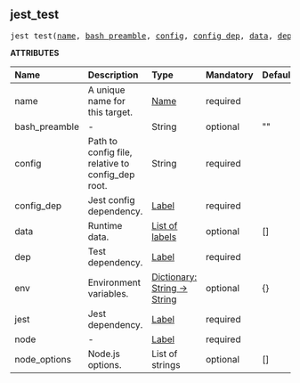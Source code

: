 <!-- Generated with Stardoc: http://skydoc.bazel.build -->

<a id="#jest_test"></a>

## jest_test

<pre>
jest_test(<a href="#jest_test-name">name</a>, <a href="#jest_test-bash_preamble">bash_preamble</a>, <a href="#jest_test-config">config</a>, <a href="#jest_test-config_dep">config_dep</a>, <a href="#jest_test-data">data</a>, <a href="#jest_test-dep">dep</a>, <a href="#jest_test-env">env</a>, <a href="#jest_test-jest">jest</a>, <a href="#jest_test-node">node</a>, <a href="#jest_test-node_options">node_options</a>)
</pre>

**ATTRIBUTES**

| Name                                              | Description                                       | Type                                                                                      | Mandatory | Default |
| :------------------------------------------------ | :------------------------------------------------ | :---------------------------------------------------------------------------------------- | :-------- | :------ |
| <a id="jest_test-name"></a>name                   | A unique name for this target.                    | <a href="https://bazel.build/docs/build-ref.html#name">Name</a>                           | required  |         |
| <a id="jest_test-bash_preamble"></a>bash_preamble | -                                                 | String                                                                                    | optional  | ""      |
| <a id="jest_test-config"></a>config               | Path to config file, relative to config_dep root. | String                                                                                    | required  |         |
| <a id="jest_test-config_dep"></a>config_dep       | Jest config dependency.                           | <a href="https://bazel.build/docs/build-ref.html#labels">Label</a>                        | required  |         |
| <a id="jest_test-data"></a>data                   | Runtime data.                                     | <a href="https://bazel.build/docs/build-ref.html#labels">List of labels</a>               | optional  | []      |
| <a id="jest_test-dep"></a>dep                     | Test dependency.                                  | <a href="https://bazel.build/docs/build-ref.html#labels">Label</a>                        | required  |         |
| <a id="jest_test-env"></a>env                     | Environment variables.                            | <a href="https://bazel.build/docs/skylark/lib/dict.html">Dictionary: String -> String</a> | optional  | {}      |
| <a id="jest_test-jest"></a>jest                   | Jest dependency.                                  | <a href="https://bazel.build/docs/build-ref.html#labels">Label</a>                        | required  |         |
| <a id="jest_test-node"></a>node                   | -                                                 | <a href="https://bazel.build/docs/build-ref.html#labels">Label</a>                        | required  |         |
| <a id="jest_test-node_options"></a>node_options   | Node.js options.                                  | List of strings                                                                           | optional  | []      |
